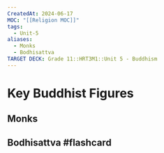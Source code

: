 ```yaml
---
CreatedAt: 2024-06-17
MOC: "[[Religion MOC]]"
tags:
  - Unit-5
aliases:
  - Monks
  - Bodhisattva
TARGET DECK: Grade 11::HRT3M1::Unit 5 - Buddhism
---
```


# Key Buddhist Figures

## Monks

## Bodhisattva #flashcard 
